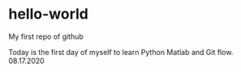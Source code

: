 # hello-world
My first repo of github


Today is the first day of myself to learn Python Matlab and Git flow.
08.17.2020

